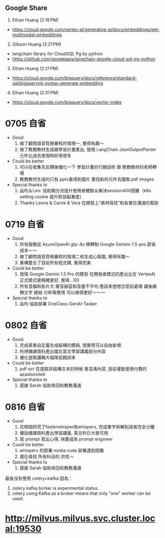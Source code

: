 ## Google Share
1. Ethan Huang (2:19 PM)
- https://cloud.google.com/vertex-ai/generative-ai/docs/embeddings/get-multimodal-embeddings
2. Gibson Huang (2:21 PM)
- langchain library for CloudSQL Pg by python
- https://github.com/googleapis/langchain-google-cloud-sql-pg-python
3. Ethan Huang (2:21 PM)
- https://cloud.google.com/bigquery/docs/reference/standard-sql/bigqueryml-syntax-generate-embedding
4. Ethan Huang (2:31 PM)
- https://cloud.google.com/bigquery/docs/vector-index

# 0705 自省
- Good
    1. 做了顧問語音質檢審核的情境一, 覺得有趣～
    2. 做了教務教材生成跟學習計畫產出, 發現 LangChain JsonOutputParser 元件比過去使用時好用很多
- Could be better
    1. 可以在收集先反饋後優化一下 學習計畫的行銷話術 跟 教務教材的老師轉場
    2. 教務教材生成的只有.pptx看得到圖片 要找新的元件去圖取.pdf images
- Special thanks to
    1. 品均＆Leo: 協助開分流提升使用者體驗＆解決session400困難（k8s setting cookie 提升對話黏著度）
    2. Thanks Leona & Carrie & Vera 在開發上“素材尋找”和各單位溝通的幫助

# 0719 自省
- Good
    1. 所有服務從 AzureOpenAI gtp-4o 移轉制 Google Gemini-1.5-pro 節省成本～～ 
    2. 做了顧問語音質檢審核的情境二和生成心智圖, 覺得有趣～
    3. 重構整合了目前所有程式碼, 覺得完美
- Could be better
    1. 發現 Google Gemini 1.5 Pro 的模型 在開發者模式的產出比在 VertexAI 正式模式更精確更好, 覺得...XD
    2. 所有音檔和影片大 聲音赫茲和音量不平均 應該來想想怎麼前處理 讓後續轉文字 總結 分析等應用 可以做得更好～～～
- Special thanks to
    1. 品均 協助部署 OneClass-GenAI-Tasker

# 0802 自省
- Good
    1. 完成表單自定義生成結構的模組, 很實用可以自由新增.
    2. 利用備課資料產出國文英文學習講義部分內容
    3. 優化提取邏輯大幅降低錯誤率
- Could be better
    1. pdf ocr 在提取非結構文本的時候 會混淆內容, 目前僅能使用付費的 azaidocintell
- Special thanks to
    1. 感謝 Sarah 協助來回和教務溝通

# 0816 自省
- Good
    1. 花時間研究了fasterwhisper改whisperx, 完成單字拆解到話者完全分離
    2. 優話備課資料產出學習講義, 英文科已大致可用
    3. 寫 prompt 寫出心得, 快要成為 prompt engineer
- Could be better
    1. whisperx 的部署 nvidia cuda 部署遇到困難
    2. 還在尋找 所有科目的 共性～
- Special thanks to
    1. 感謝 Sarah 協助來回和教務溝通

最後沒有使用 celery+kafka 因為：
1. celery kafka borker is experimental status.
2. celery using Kafka as a broker means that only "one" worker can be used.

# http://milvus.milvus.svc.cluster.local:19530